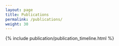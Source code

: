 ```yaml
---
layout: page
title: Publications
permalink: /publications/
weight: 30
---
```


<div class="row">
{% include publication/publication_timeline.html %}
</div>